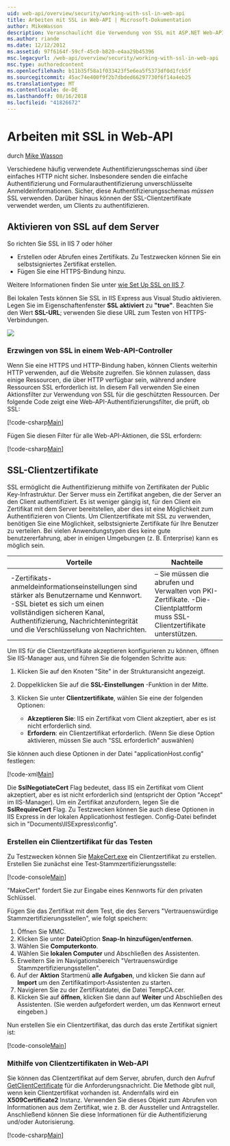 ```yaml
---
uid: web-api/overview/security/working-with-ssl-in-web-api
title: Arbeiten mit SSL in Web-API | Microsoft-Dokumentation
author: MikeWasson
description: Veranschaulicht die Verwendung von SSL mit ASP.NET Web-API, einschließlich der Verwendung von SSL-Clientzertifikate.
ms.author: riande
ms.date: 12/12/2012
ms.assetid: 97f6164f-59cf-45c0-b820-e4aa29b45396
msc.legacyurl: /web-api/overview/security/working-with-ssl-in-web-api
msc.type: authoredcontent
ms.openlocfilehash: b11b35f58a1f033423f5e6ea5f5373df0d1fcb5f
ms.sourcegitcommit: 45ac74e400f9f2b7dbded66297730f6f14a4eb25
ms.translationtype: MT
ms.contentlocale: de-DE
ms.lasthandoff: 08/16/2018
ms.locfileid: "41826672"
---
```

<a name="working-with-ssl-in-web-api"></a>Arbeiten mit SSL in Web-API
====================
durch [Mike Wasson](https://github.com/MikeWasson)

Verschiedene häufig verwendete Authentifizierungsschemas sind über einfaches HTTP nicht sicher. Insbesondere senden die einfache Authentifizierung und Formularauthentifizierung unverschlüsselte Anmeldeinformationen. Sicher, diese Authentifizierungsschemas *müssen* SSL verwenden. Darüber hinaus können der SSL-Clientzertifikate verwendet werden, um Clients zu authentifizieren.

## <a name="enabling-ssl-on-the-server"></a>Aktivieren von SSL auf dem Server

So richten Sie SSL in IIS 7 oder höher

- Erstellen oder Abrufen eines Zertifikats. Zu Testzwecken können Sie ein selbstsigniertes Zertifikat erstellen.
- Fügen Sie eine HTTPS-Bindung hinzu.

Weitere Informationen finden Sie unter [wie Set Up SSL on IIS 7](https://www.iis.net/learn/manage/configuring-security/how-to-set-up-ssl-on-iis).

Bei lokalen Tests können Sie SSL in IIS Express aus Visual Studio aktivieren. Legen Sie im Eigenschaftenfenster **SSL aktiviert** zu **"true"**. Beachten Sie den Wert **SSL-URL**; verwenden Sie diese URL zum Testen von HTTPS-Verbindungen.

![](working-with-ssl-in-web-api/_static/image1.png)

### <a name="enforcing-ssl-in-a-web-api-controller"></a>Erzwingen von SSL in einem Web-API-Controller

Wenn Sie eine HTTPS und HTTP-Bindung haben, können Clients weiterhin HTTP verwenden, auf die Website zugreifen. Sie können zulassen, dass einige Ressourcen, die über HTTP verfügbar sein, während andere Ressourcen SSL erforderlich ist. In diesem Fall verwenden Sie einen Aktionsfilter zur Verwendung von SSL für die geschützten Ressourcen. Der folgende Code zeigt eine Web-API-Authentifizierungsfilter, die prüft, ob SSL:

[!code-csharp[Main](working-with-ssl-in-web-api/samples/sample1.cs)]

Fügen Sie diesen Filter für alle Web-API-Aktionen, die SSL erfordern:

[!code-csharp[Main](working-with-ssl-in-web-api/samples/sample2.cs)]

## <a name="ssl-client-certificates"></a>SSL-Clientzertifikate

SSL ermöglicht die Authentifizierung mithilfe von Zertifikaten der Public Key-Infrastruktur. Der Server muss ein Zertifikat angeben, die der Server an den Client authentifiziert. Es ist weniger gängig ist, für den Client ein Zertifikat mit dem Server bereitstellen, aber dies ist eine Möglichkeit zum Authentifizieren von Clients. Um Clientzertifikate mit SSL zu verwenden, benötigen Sie eine Möglichkeit, selbstsignierte Zertifikate für Ihre Benutzer zu verteilen. Bei vielen Anwendungstypen dies keine gute benutzererfahrung, aber in einigen Umgebungen (z. B. Enterprise) kann es möglich sein.

| Vorteile | Nachteile |
| --- | --- |
| -Zertifikats-anmeldeinformationseinstellungen sind stärker als Benutzername und Kennwort. -SSL bietet es sich um einen vollständigen sicheren Kanal, Authentifizierung, Nachrichtenintegrität und die Verschlüsselung von Nachrichten. | – Sie müssen die abrufen und Verwalten von PKI-Zertifikate. -Die-Clientplattform muss SSL-Clientzertifikate unterstützen. |

Um IIS für die Clientzertifikate akzeptieren konfigurieren zu können, öffnen Sie IIS-Manager aus, und führen Sie die folgenden Schritte aus:

1. Klicken Sie auf den Knoten "Site" in der Strukturansicht angezeigt.
2. Doppelklicken Sie auf die **SSL-Einstellungen** -Funktion in der Mitte.
3. Klicken Sie unter **Clientzertifikate**, wählen Sie eine der folgenden Optionen: 

    - **Akzeptieren Sie**: IIS ein Zertifikat vom Client akzeptiert, aber es ist nicht erforderlich sind.
    - **Erfordern**: ein Clientzertifikat erforderlich. (Wenn Sie diese Option aktivieren, müssen Sie auch "SSL erforderlich" auswählen)

Sie können auch diese Optionen in der Datei "applicationHost.config" festlegen:

[!code-xml[Main](working-with-ssl-in-web-api/samples/sample3.xml)]

Die **SslNegotiateCert** Flag bedeutet, dass IIS ein Zertifikat vom Client akzeptiert, aber es ist nicht erforderlich sind (entspricht der Option "Accept" im IIS-Manager). Um ein Zertifikat anzufordern, legen Sie die **SslRequireCert** Flag. Zu Testzwecken können Sie auch diese Optionen in IIS Express in der lokalen Applicationhost festlegen. Config-Datei befindet sich in "Documents\IISExpress\config".

### <a name="creating-a-client-certificate-for-testing"></a>Erstellen ein Clientzertifikat für das Testen

Zu Testzwecken können Sie [MakeCert.exe](https://msdn.microsoft.com/library/bfsktky3.aspx) ein Clientzertifikat zu erstellen. Erstellen Sie zunächst eine Test-Stammzertifizierungsstelle:

[!code-console[Main](working-with-ssl-in-web-api/samples/sample4.cmd)]

"MakeCert" fordert Sie zur Eingabe eines Kennworts für den privaten Schlüssel.

Fügen Sie das Zertifikat mit dem Test, die des Servers "Vertrauenswürdige Stammzertifizierungsstellen", wie folgt speichern:

1. Öffnen Sie MMC.
2. Klicken Sie unter **Datei**Option **Snap-In hinzufügen/entfernen**.
3. Wählen Sie **Computerkonto**.
4. Wählen Sie **lokalen Computer** und Abschließen des Assistenten.
5. Erweitern Sie im Navigationsbereich "Vertrauenswürdige Stammzertifizierungsstellen".
6. Auf der **Aktion** Startmenü **alle Aufgaben**, und klicken Sie dann auf **Import** um den Zertifikatimport-Assistenten zu starten.
7. Navigieren Sie zu der Zertifikatdatei, die Datei TempCA.cer.
8. Klicken Sie auf **öffnen**, klicken Sie dann auf **Weiter** und Abschließen des Assistenten. (Sie werden aufgefordert werden, um das Kennwort erneut eingeben.)

Nun erstellen Sie ein Clientzertifikat, das durch das erste Zertifikat signiert ist:

[!code-console[Main](working-with-ssl-in-web-api/samples/sample5.cmd)]

### <a name="using-client-certificates-in-web-api"></a>Mithilfe von Clientzertifikaten in Web-API

Sie können das Clientzertifikat auf dem Server, abrufen, durch den Aufruf [GetClientCertificate](https://msdn.microsoft.com/library/system.net.http.httprequestmessageextensions.getclientcertificate.aspx) für die Anforderungsnachricht. Die Methode gibt null, wenn kein Clientzertifikat vorhanden ist. Andernfalls wird ein **X509Certificate2** Instanz. Verwenden Sie dieses Objekt zum Abrufen von Informationen aus dem Zertifikat, wie z. B. der Aussteller und Antragsteller. Anschließend können Sie diese Informationen für die Authentifizierung und/oder Autorisierung.

[!code-csharp[Main](working-with-ssl-in-web-api/samples/sample6.cs)]
